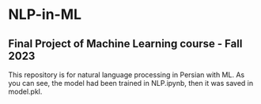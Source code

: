 # NLP-in-ML
## Final Project of Machine Learning course - Fall 2023
This repository is for natural language processing in Persian with ML.
As you can see, the model had been trained in NLP.ipynb, then it was saved in model.pkl.
